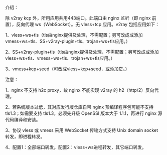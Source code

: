 介绍：

除 v2ray kcp 外，所用应用共用443端口。此端口由 nginx 监听（即 nginx 前置），反向代理 ws（WebSocket）。无 vless+tcp 应用。v2ray 包括应用如下：

1、vless+ws+tls（tls由nginx提供及处理，不需配置；另可改成或添加vmess+ws+tls、SS+v2ray-plugin+tls、trojan+ws+tls应用。）

2、SS+v2ray-plugin+tls（tls由nginx提供及处理，不需配置；另可改成或添加vless+ws+tls、vmess+ws+tls、trojan+ws+tls应用。）

3、vmess+kcp+seed（可改成vless+kcp+seed，或添加它。）

注意：

1、nginx 不支持 h2c proxy，故 nginx 不能实现 v2ray 的 h2（http/2）反向代理。

2、若系统版本过低，其对应发行版仓库自带 nginx 预编译程序包可能不支持 tls1.3；如需要支持 tls1.3，必须先升级 OpenSSl 版本大于 1.1.1，再进行 nginx 源代码编译和安装。

3、协议 vless 或 vmess 采用 WebSocket 传输方式支持 Unix domain socket 转发，即进程转发。

4、配置1：全部端口转发。配置2：vless+ws进程转发，其它端口转发。
